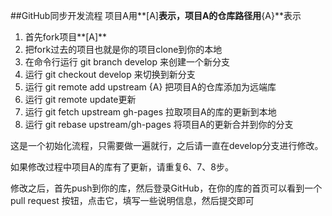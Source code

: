 ##GitHub同步开发流程
项目A用**[A]**表示，项目A的仓库路径用**{A}**表示
1. 首先fork项目**[A]**
2. 把fork过去的项目也就是你的项目clone到你的本地
3. 在命令行运行 git branch develop 来创建一个新分支
4. 运行 git checkout develop 来切换到新分支
5. 运行 git remote add upstream {A} 把项目A的仓库添加为远端库
6. 运行 git remote update更新
7. 运行 git fetch upstream gh-pages 拉取项目A的库的更新到本地
8. 运行 git rebase upstream/gh-pages 将项目A的更新合并到你的分支

这是一个初始化流程，只需要做一遍就行，之后请一直在develop分支进行修改。

如果修改过程中项目A的库有了更新，请重复6、7、8步。

修改之后，首先push到你的库，然后登录GitHub，在你的库的首页可以看到一个 pull request 按钮，点击它，填写一些说明信息，然后提交即可